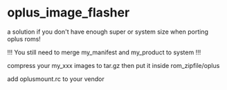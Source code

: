 # oplus_image_flasher
a solution if you don't have enough super or system size when porting oplus roms!

!!! You still need to merge my_manifest and my_product to system !!!

compress your my_xxx images to tar.gz then put it inside rom_zipfile/oplus

add oplusmount.rc to your vendor
